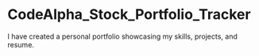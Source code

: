 # CodeAlpha_Stock_Portfolio_Tracker
I have created a personal portfolio showcasing my skills, projects, and resume.
